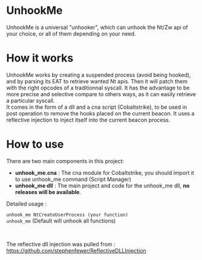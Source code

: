 # UnhookMe

UnhookMe is a universal "unhooker", which can unhook the Nt/Zw api of your choice, or all of them depending on your need.

# How it works

UnhookMe works by creating a suspended process (avoid being hooked), and by parsing its EAT to retrieve wanted Nt apis. Then it will patch them with the right opcodes of a traditionnal syscall. It has the advantage to be more precise and selective compare to others ways, as it can easily retrieve a particular syscall.\
It comes in the form of a dll and a cna script (Cobaltstrike), to be used in post operation to remove the hooks placed on the current beacon. It uses a reflective injection to inject itself into the current beacon process.

# How to use

There are two main components in this project:<br>
- **unhook_me.cna** : The cna module for Cobaltstrike, you should import it to use unhook_me command (Script Manager)
- **unhook_me dll** : The main project and code for the unhook_me dll, **no releases will be available**.

Detailed usage :

```unhook_me NtCreateUserProcess (your function)```\
```unhook_me``` (Default will unhook all functions)

<br>

The reflective dll injection was pulled from : https://github.com/stephenfewer/ReflectiveDLLInjection
